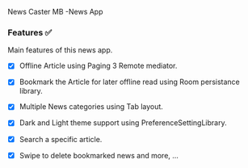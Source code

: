  News Caster MB -News App
### Features ✅
Main features of this news app.

- [x] Offline Article using Paging 3 Remote mediator.

- [x] Bookmark the Article for later offline read using Room persistance library.

- [x] Multiple News categories using Tab layout.

- [x] Dark and Light theme support using PreferenceSettingLibrary.

- [x] Search a specific article.

- [x] Swipe to delete bookmarked news and more, ...
